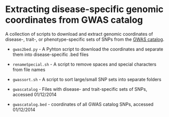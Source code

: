 Extracting disease-specific genomic coordinates from GWAS catalog
========================================================

A collection of scripts to download and extract genomic coordinates of disease-, trait-, or phenotype-specific sets of SNPs from the [GWAS catalog](http://www.genome.gov/gwastudies/).


* `gwas2bed.py` - A Pyhton script to download the coordinates and separate them into disease-specific .bed files

* `renameSpecial.sh` - A script to remove spaces and special characters from file names

* `gwassort.sh` - A script to sort large/small SNP sets into separate folders

* `gwascatalog` - Files with disease- and trait-specific sets of SNPs, accessed 01/12/2014

* `gwascatalog.bed` - coordinates of all GWAS catalog SNPs, accessed 01/12/2014